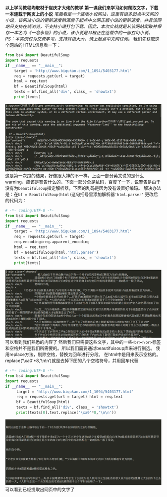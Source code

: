 **以上学习教程均取材于崔庆才大佬的教学**
**第一课我们来学习如何爬取文字，下载一本连载于网页上的小说**
_笔趣看是一个盗版小说网站，这里有很多起点中文网的小说，该网站小说的更新速度稍滞后于起点中文网正版小说的更新速度。并且该网站只支持在线浏览，不支持小说打包下载。因此，本次实战就是从该网站爬取并保存一本名为《一念永恒》的小说，该小说是耳根正在连载中的一部玄幻小说。PS：本实例仅为交流学习，支持耳根大大，请上起点中文网订阅。_
我们先获取这个网站的HTML信息看一下：
```python
from bs4 import BeautifulSoup
import requests
if __name__ == "__main__":
	target = 'http://www.biqukan.com/1_1094/5403177.html'
	req = requests.get(url = target)
    html = req.text
	bf = BeautifulSoup(html)
	texts = bf.find_all('div', class_ = 'showtxt') 
	print(texts)
```
![image](https://github.com/Gaoshiguo/Python_Spider/blob/master/image/5.png)
这是第一次跑的结果，好像跟大神的不一样，上面一部分英文说的是什么warning，应该是警告什么的，下面一部分全是乱码，百度了一下，说警告是由于没有为`beautifulsoup`指定解析器，下面的乱码是因为没有设置好编码。
解决办法是：在`bf = BeautifulSoup(html)`这句括号里添加解析器`'html.parser'`
更改后的代码为：
```python
# -*- coding:UTF-8 -*-
from bs4 import BeautifulSoup
import requests
if __name__ == "__main__":
	target = 'http://www.biqukan.com/1_1094/5403177.html'
	req = requests.get(url = target)
	req.encoding=req.apparent_encoding
	html = req.text
	bf = BeautifulSoup(html,'html.parser')
	texts = bf.find_all('div', class_ = 'showtxt') 
	print(texts)
```
![image](https://github.com/Gaoshiguo/Python_Spider/blob/master/image/6.png)
可以看到我们熟悉的内容了
然后我们只需要这些文字，其中的一些`<br><\br>`标签和空格并不是我们所需要的。所以我们需要通过beautifuisoup库来进行删选。
使用replace方法，剔除空格，替换为回车进行分段。 在html中是用来表示空格的。replace(’\xa0’*8,’\n\n’)就是去掉下图的八个空格符号，并用回车代替
```python
# -*- coding:UTF-8 -*-
from bs4 import BeautifulSoup
import requests
if __name__ == "__main__":
     target = 'http://www.biqukan.com/1_1094/5403177.html'
     req = requests.get(url = target) html = req.text
     bf = BeautifulSoup(html)
     texts = bf.find_all('div', class_ = 'showtxt')
     print(texts[0].text.replace('\xa0'*8,'\n\n'))
```

![image](https://github.com/Gaoshiguo/Python_Spider/blob/master/image/7.png)
可以看到已经提取出网页中的文字了
